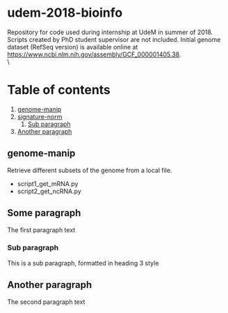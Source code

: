 # udem-2018-bioinfo

Repository for code used during internship at UdeM in summer of 2018. Scripts created by PhD student supervisor are not included. Initial genome dataset (RefSeq version) is available online at https://www.ncbi.nlm.nih.gov/assembly/GCF_000001405.38.  
\
# Table of contents
1. [genome-manip](#genome-manip)
2. [signature-norm](#signature-norm)
    1. [Sub paragraph](#subparagraph1)
3. [Another paragraph](#paragraph2)

## genome-manip <a name="genome-manip"></a>
Retrieve different subsets of the genome from a local file.
- script1_get_mRNA.py
- script2_get_ncRNA.py

## Some paragraph <a name="signature-norm"></a>
The first paragraph text

### Sub paragraph <a name="subparagraph1"></a>
This is a sub paragraph, formatted in heading 3 style

## Another paragraph <a name="paragraph2"></a>
The second paragraph text

